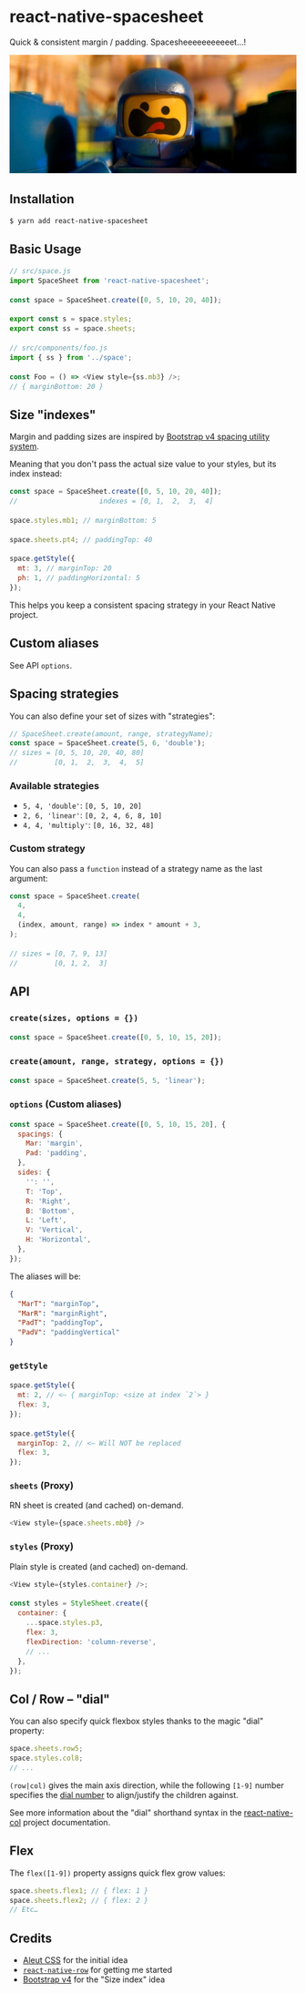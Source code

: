 # react-native-spacesheet

Quick & consistent margin / padding. Spacesheeeeeeeeeeet…!

<img src="spaceship.jpg" />

## Installation

```
$ yarn add react-native-spacesheet
```

## Basic Usage

```js
// src/space.js
import SpaceSheet from 'react-native-spacesheet';

const space = SpaceSheet.create([0, 5, 10, 20, 40]);

export const s = space.styles;
export const ss = space.sheets;

// src/components/foo.js
import { ss } from '../space';

const Foo = () => <View style={ss.mb3} />;
// { marginBottom: 20 }
```

## Size "indexes"

Margin and padding sizes are inspired by [Bootstrap v4 spacing utility system](https://getbootstrap.com/docs/4.0/utilities/spacing/).

Meaning that you don't pass the actual size value to your styles, but its index instead:

```js
const space = SpaceSheet.create([0, 5, 10, 20, 40]);
//                    indexes = [0, 1,  2,  3,  4]

space.styles.mb1; // marginBottom: 5

space.sheets.pt4; // paddingTop: 40

space.getStyle({
  mt: 3, // marginTop: 20
  ph: 1, // paddingHorizontal: 5
});
```

This helps you keep a consistent spacing strategy in your React Native project.

## Custom aliases

See API `options`.

## Spacing strategies

You can also define your set of sizes with "strategies":

```js
// SpaceSheet.create(amount, range, strategyName);
const space = SpaceSheet.create(5, 6, 'double');
// sizes = [0, 5, 10, 20, 40, 80]
//         [0, 1,  2,  3,  4,  5]
```

### Available strategies

- `5, 4, 'double'`: `[0, 5, 10, 20]`
- `2, 6, 'linear'`: `[0, 2, 4, 6, 8, 10]`
- `4, 4, 'multiply'`: `[0, 16, 32, 48]`

### Custom strategy

You can also pass a `function` instead of a strategy name as the last argument:

```js
const space = SpaceSheet.create(
  4,
  4,
  (index, amount, range) => index * amount + 3,
);

// sizes = [0, 7, 9, 13]
//         [0, 1, 2,  3]
```

## API

### `create(sizes, options = {})`

```js
const space = SpaceSheet.create([0, 5, 10, 15, 20]);
```

### `create(amount, range, strategy, options = {})`

```js
const space = SpaceSheet.create(5, 5, 'linear');
```

### `options` (Custom aliases)

```js
const space = SpaceSheet.create([0, 5, 10, 15, 20], {
  spacings: {
    Mar: 'margin',
    Pad: 'padding',
  },
  sides: {
    '': '',
    T: 'Top',
    R: 'Right',
    B: 'Bottom',
    L: 'Left',
    V: 'Vertical',
    H: 'Horizontal',
  },
});
```

The aliases will be:

```json
{
  "MarT": "marginTop",
  "MarR": "marginRight",
  "PadT": "paddingTop",
  "PadV": "paddingVertical"
}
```

### `getStyle`

```js
space.getStyle({
  mt: 2, // <— { marginTop: <size at index `2`> }
  flex: 3,
});

space.getStyle({
  marginTop: 2, // <— Will NOT be replaced
  flex: 3,
});
```

### `sheets` (Proxy)

RN sheet is created (and cached) on-demand.

```js
<View style={space.sheets.mb0} />
```

### `styles` (Proxy)

Plain style is created (and cached) on-demand.

```js
<View style={styles.container} />;

const styles = StyleSheet.create({
  container: {
    ...space.styles.p3,
    flex: 3,
    flexDirection: 'column-reverse',
    // ...
  },
});
```

## Col / Row – "dial"

You can also specify quick flexbox styles thanks to the magic "dial" property:

```js
space.sheets.row5;
space.styles.col8;
// ...
```

`(row|col)` gives the main axis direction, while the following `[1-9]` number specifies the [dial number](https://github.com/eightyfive/react-native-col) to align/justify the children against.

See more information about the "dial" shorthand syntax in the [react-native-col](https://github.com/eightyfive/react-native-col) project documentation.

## Flex

The `flex([1-9])` property assigns quick flex grow values:

```js
space.sheets.flex1; // { flex: 1 }
space.sheets.flex2; // { flex: 2 }
// Etc…
```

## Credits

- [Aleut CSS](http://aleutcss.github.io/documentation/utilities-spacing/) for the initial idea
- [`react-native-row`](https://github.com/hyrwork/react-native-row/pull/13) for getting me started
- [Bootstrap v4](https://getbootstrap.com/docs/4.0/utilities/spacing/) for the "Size index" idea
